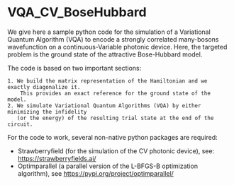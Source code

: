 # VQA_CV_BoseHubbard

We give here a sample python code for the simulation of a Variational Quantum Algorithm (VQA) to encode a strongly correlated many-bosons wavefunction on a continuous-Variable photonic device. Here, the targeted problem is the ground state of the attractive Bose-Hubbard model. 

The code is based on two important sections:

    1. We build the matrix representation of the Hamiltonian and we exactly diagonalize it.
        This provides an exact reference for the ground state of the model.
    2. We simulate Variational Quantum Algorithms (VQA) by either minimizing the infidelity
       (or the energy) of the resulting trial state at the end of the circuit.

For the code to work, several non-native python packages are required:
- Strawberryfield (for the simulation of the CV photonic device), see: https://strawberryfields.ai/ 
- Optimparallel (a parallel version of the L-BFGS-B optimization algorithm), see https://pypi.org/project/optimparallel/
